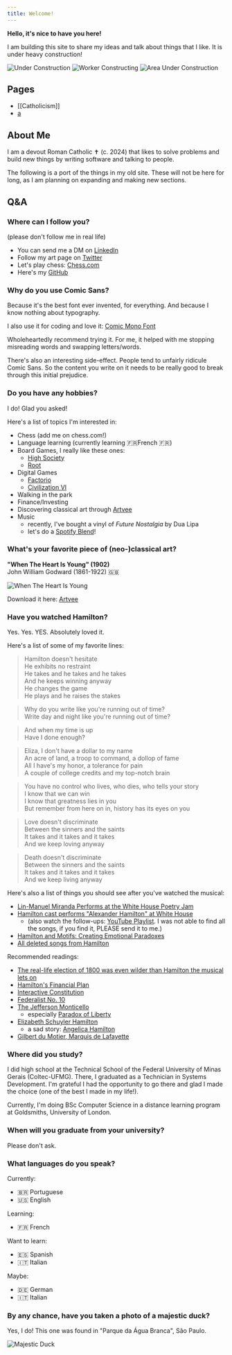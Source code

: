 ```yaml
---
title: Welcome!
---
```


**Hello, it's nice to have you here!**

I am building this site to share my ideas and talk about things that I like. It is under heavy construction!

![Under Construction](gifs/underconstruction.gif)
![Worker Constructing](gifs/workerconstructing.gif)
![Area Under Construction](gifs/areaunderconstruction.gif)

## Pages

- [[Catholicism]]
- [a](./a.html)

## About Me

I am a devout Roman Catholic ✝ (c. 2024) that likes to solve problems and build new things by writing software and talking to people.

The following is a port of the things in my old site. These will not be here for long, as I am planning on expanding and making new sections.

## Q&A

### Where can I follow you?

(please don't follow me in real life)

- You can send me a DM on [LinkedIn](https://www.linkedin.com/in/gustavo-depaula/)
- Follow my art page on [Twitter](https://twitter.com/ClassicalCharm)
- Let's play chess: [Chess.com](https://www.chess.com/member/dpgu)
- Here's my [GitHub](https://github.com/gustavo-depaula)

### Why do you use Comic Sans?

Because it's the best font ever invented, for everything. And because I know nothing about typography.

I also use it for coding and love it: [Comic Mono Font](https://github.com/dtinth/comic-mono-font)

Wholeheartedly recommend trying it. For me, it helped with me stopping misreading words and swapping letters/words.

There's also an interesting side-effect. People tend to unfairly ridicule Comic Sans. So the content you write on it needs to be really good to break through this initial prejudice.

### Do you have any hobbies?

I do! Glad you asked!

Here's a list of topics I'm interested in:

- Chess (add me on chess.com!)
- Language learning (currently learning 🇫🇷French 🇫🇷)
- Board Games, I really like these ones:
  - [High Society](https://boardgamegeek.com/boardgame/220/high-society)
  - [Root](https://boardgamegeek.com/boardgame/237182/root)
- Digital Games
  - [Factorio](https://www.factorio.com/)
  - [Civilization VI](https://store.steampowered.com/app/289070/Sid_Meiers_Civilization_VI/)
- Walking in the park
- Finance/Investing
- Discovering classical art through [Artvee](https://artvee.com/)
- Music
  - recently, I've bought a vinyl of _Future Nostalgia_ by Dua Lipa
  - let's do a [Spotify Blend](https://techcrunch.com/2021/08/31/spotify-officially-launches-blend-allowing-friends-to-match-their-musical-tastes-and-make-playlists-together/)!

### What's your favorite piece of (neo-)classical art?

**"When The Heart Is Young" (1902)**  
John William Godward (1861-1922) 🇬🇧

![When The Heart Is Young](images/godward.jpg)

Download it here: [Artvee](https://artvee.com/dl/when-the-heart-is-young/)

### Have you watched Hamilton?

Yes. Yes. YES. Absolutely loved it.

Here's a list of some of my favorite lines:

> Hamilton doesn't hesitate  
> He exhibits no restraint  
> He takes and he takes and he takes  
> And he keeps winning anyway  
> He changes the game  
> He plays and he raises the stakes

> Why do you write like you're running out of time?  
> Write day and night like you're running out of time?

> And when my time is up  
> Have I done enough?

> Eliza, I don't have a dollar to my name  
> An acre of land, a troop to command, a dollop of fame  
> All I have's my honor, a tolerance for pain  
> A couple of college credits and my top-notch brain

> You have no control who lives, who dies, who tells your story  
> I know that we can win  
> I know that greatness lies in you  
> But remember from here on in, history has its eyes on you

> Love doesn't discriminate  
> Between the sinners and the saints  
> It takes and it takes and it takes  
> And we keep loving anyway

> Death doesn't discriminate  
> Between the sinners and the saints  
> It takes and it takes and it takes  
> And we keep living anyway

Here's also a list of things you should see after you've watched the musical:

- [Lin-Manuel Miranda Performs at the White House Poetry Jam](https://www.youtube.com/watch?v=WNFf7nMIGnE)
- [Hamilton cast performs "Alexander Hamilton" at White House](https://www.youtube.com/watch?v=ZPrAKuOBWzw)
  - (also watch the follow-ups: [YouTube Playlist](https://www.youtube.com/playlist?list=PLKV-NbgfXV0n71jqug5xZhjAUfqaTuau_). I was not able to find all the songs, if you find it, PLEASE send it to me.)
- [Hamilton and Motifs: Creating Emotional Paradoxes](https://www.youtube.com/watch?v=yWK1B1EiQ7U)
- [All deleted songs from Hamilton](https://www.youtube.com/watch?v=EZkANYGycNU)

Recommended readings:

- [The real-life election of 1800 was even wilder than Hamilton the musical lets on](https://www.vox.com/2015/11/28/9801376/hamilton-election-of-1800-burr-jefferson)
- [Hamilton's Financial Plan](https://www.ushistory.org/us/18b.asp)
- [Interactive Constitution](https://constitutioncenter.org/interactive-constitution)
- [Federalist No. 10](https://en.wikipedia.org/wiki/Federalist_No._10)
- [The Jefferson Monticello](https://www.monticello.org/)
  - especially [Paradox of Liberty](https://www.monticello.org/paradox/)
- [Elizabeth Schuyler Hamilton](https://en.wikipedia.org/wiki/Elizabeth_Schuyler_Hamilton)
  - a sad story: [Angelica Hamilton](https://en.wikipedia.org/wiki/Angelica_Hamilton)
- [Gilbert du Motier, Marquis de Lafayette](https://en.wikipedia.org/wiki/Gilbert_du_Motier,_Marquis_de_Lafayette)

### Where did you study?

I did high school at the Technical School of the Federal University of Minas Gerais (Coltec-UFMG). There, I graduated as a Technician in Systems Development. I'm grateful I had the opportunity to go there and glad I made the choice (one of the best I made in my life!).

Currently, I'm doing BSc Computer Science in a distance learning program at Goldsmiths, University of London.

### When will you graduate from your university?

Please don't ask.

### What languages do you speak?

Currently:

- 🇧🇷 Portuguese
- 🇺🇸 English

Learning:

- 🇫🇷 French

Want to learn:

- 🇪🇸 Spanish
- 🇮🇹 Italian

Maybe:

- 🇩🇪 German
- 🇮🇹 Italian

### By any chance, have you taken a photo of a majestic duck?

Yes, I do! This one was found in "Parque da Água Branca", São Paulo.

![Majestic Duck](images/majestic-duck.jpeg)
